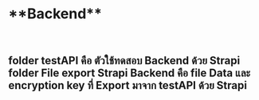 <h1>**Backend**</h1><br>
<h2>folder testAPI คือ ตัวใช้ทดสอบ Backend ด้วย Strapi <br>
folder File export Strapi Backend คือ file Data และ encryption key ที่ Export มาจาก testAPI ด้วย Strapi</h2>
